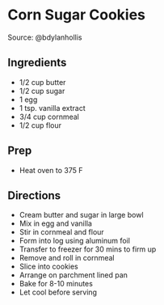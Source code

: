 # Corn Sugar Cookies

Source: @bdylanhollis

## Ingredients

- 1/2 cup butter
- 1/2 cup sugar
- 1 egg
- 1 tsp. vanilla extract
- 3/4 cup cornmeal
- 1/2 cup flour

## Prep

- Heat oven to 375 F

## Directions

- Cream butter and sugar in large bowl
- Mix in egg and vanilla
- Stir in cornmeal and flour
- Form into log using aluminum foil
- Transfer to freezer for 30 mins to firm up
- Remove and roll in cornmeal
- Slice into cookies
- Arrange on parchment lined pan
- Bake for 8-10 minutes
- Let cool before serving

